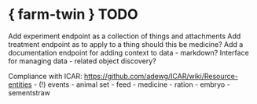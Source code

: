 # { farm-twin } TODO #

Add experiment endpoint as a collection of things and attachments
Add treatment endpoint as to apply to a thing
    should this be medicine?
Add a documentation endpoint for adding context to data - markdown?
Interface for managing data - related object discovery?


Compliance with ICAR: https://github.com/adewg/ICAR/wiki/Resource-entities
    - (!) events
    - animal set
    - feed
    - medicine
    - ration
    - embryo
    - sementstraw
